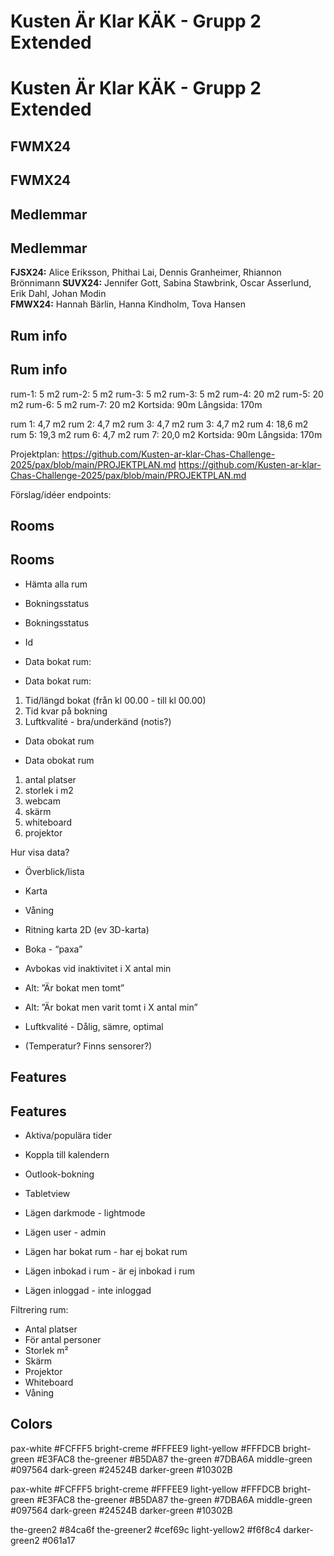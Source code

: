 # Kusten Är Klar KÄK - Grupp 2 Extended
# Kusten Är Klar KÄK - Grupp 2 Extended

## FWMX24
## FWMX24

## Medlemmar
## Medlemmar

**FJSX24:** Alice Eriksson, Phithai Lai, Dennis Granheimer, Rhiannon Brönnimann
**SUVX24:** Jennifer Gott, Sabina Stawbrink, Oscar Asserlund, Erik Dahl, Johan Modin  
**FMWX24:** Hannah Bärlin, Hanna Kindholm, Tova Hansen  

## Rum info
## Rum info

rum-1: 5 m2
rum-2: 5 m2
rum-3: 5 m2
rum-3: 5 m2
rum-4: 20 m2
rum-5: 20 m2
rum-6: 5 m2
rum-7: 20 m2
Kortsida: 90m
Långsida: 170m


rum 1: 4,7 m2
rum 2: 4,7 m2
rum 3: 4,7 m2
rum 3: 4,7 m2
rum 4: 18,6 m2
rum 5: 19,3 m2
rum 6: 4,7 m2
rum 7: 20,0 m2
Kortsida: 90m
Långsida: 170m


Projektplan:
<https://github.com/Kusten-ar-klar-Chas-Challenge-2025/pax/blob/main/PROJEKTPLAN.md>
<https://github.com/Kusten-ar-klar-Chas-Challenge-2025/pax/blob/main/PROJEKTPLAN.md>

Förslag/idéer endpoints:

## Rooms

## Rooms

- Hämta alla rum
- Bokningsstatus
- Bokningsstatus
- Id
- Data bokat rum:

- Data bokat rum:

1. Tid/längd bokat (från kl 00.00 - till kl 00.00)
2. Tid kvar på bokning
3. Luftkvalité - bra/underkänd (notis?)

- Data obokat rum

- Data obokat rum

1. antal platser
2. storlek i m2
3. webcam
4. skärm
5. whiteboard
6. projektor

Hur visa data?

- Överblick/lista
- Karta
- Våning
- Ritning karta 2D (ev 3D-karta)

- Boka - “paxa”

- Avbokas vid inaktivitet i X antal min

- Alt: ”Är bokat men tomt”
- Alt: ”Är bokat men varit tomt i X antal min”

- Luftkvalité - Dålig, sämre, optimal

- (Temperatur? Finns sensorer?)

## Features
## Features

- Aktiva/populära tider

- Koppla till kalendern

- Outlook-bokning

- Tabletview

- Lägen darkmode - lightmode
- Lägen user - admin
- Lägen har bokat rum - har ej bokat rum
- Lägen inbokad i rum - är ej inbokad i rum
- Lägen inloggad - inte inloggad

Filtrering rum:


- Antal platser
- För antal personer
- Storlek m²
- Skärm
- Projektor
- Whiteboard
- Våning

## Colors

pax-white   #FCFFF5
bright-creme  #FFFEE9
light-yellow  #FFFDCB
bright-green  #E3FAC8
the-greener  #B5DA87
the-green      #7DBA6A
middle-green  #097564
dark-green         #24524B
darker-green  #10302B

pax-white   #FCFFF5
bright-creme  #FFFEE9
light-yellow  #FFFDCB
bright-green  #E3FAC8
the-greener  #B5DA87
the-green      #7DBA6A
middle-green  #097564
dark-green         #24524B
darker-green  #10302B

the-green2      #84ca6f
the-greener2     #cef69c
light-yellow2     #f6f8c4
darker-green2        #061a17
